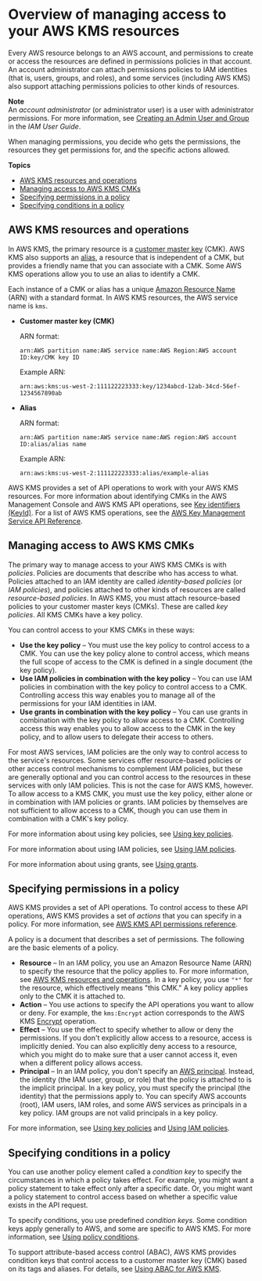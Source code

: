 # Overview of managing access to your AWS KMS resources<a name="control-access-overview"></a>

Every AWS resource belongs to an AWS account, and permissions to create or access the resources are defined in permissions policies in that account\. An account administrator can attach permissions policies to IAM identities \(that is, users, groups, and roles\), and some services \(including AWS KMS\) also support attaching permissions policies to other kinds of resources\.

**Note**  
An *account administrator* \(or administrator user\) is a user with administrator permissions\. For more information, see [Creating an Admin User and Group](https://docs.aws.amazon.com/IAM/latest/UserGuide/getting-started_create-admin-group.html) in the *IAM User Guide*\.

When managing permissions, you decide who gets the permissions, the resources they get permissions for, and the specific actions allowed\.

**Topics**
+ [AWS KMS resources and operations](#kms-resources-operations)
+ [Managing access to AWS KMS CMKs](#managing-access)
+ [Specifying permissions in a policy](#overview-policy-elements)
+ [Specifying conditions in a policy](#overview-policy-conditions)

## AWS KMS resources and operations<a name="kms-resources-operations"></a>

In AWS KMS, the primary resource is a [customer master key](concepts.md#master_keys) \(CMK\)\. AWS KMS also supports an [alias](programming-aliases.md), a resource that is independent of a CMK, but provides a friendly name that you can associate with a CMK\. Some AWS KMS operations allow you to use an alias to identify a CMK\.

Each instance of a CMK or alias has a unique [Amazon Resource Name](https://docs.aws.amazon.com/general/latest/gr/aws-arns-and-namespaces.html#arns-syntax) \(ARN\) with a standard format\. In AWS KMS resources, the AWS service name is `kms`\. 
+ **Customer master key \(CMK\)**

  ARN format:

  `arn:AWS partition name:AWS service name:AWS Region:AWS account ID:key/CMK key ID`

  Example ARN:

  `arn:aws:kms:us-west-2:111122223333:key/1234abcd-12ab-34cd-56ef-1234567890ab`
+ **Alias**

  ARN format:

  `arn:AWS partition name:AWS service name:AWS region:AWS account ID:alias/alias name`

  Example ARN:

  `arn:aws:kms:us-west-2:111122223333:alias/example-alias`

AWS KMS provides a set of API operations to work with your AWS KMS resources\. For more information about identifying CMKs in the AWS Management Console and AWS KMS API operations, see [Key identifiers \(KeyId\)](concepts.md#key-id)\. For a list of AWS KMS operations, see the [AWS Key Management Service API Reference](https://docs.aws.amazon.com/kms/latest/APIReference/)\.

## Managing access to AWS KMS CMKs<a name="managing-access"></a>

The primary way to manage access to your AWS KMS CMKs is with *policies*\. Policies are documents that describe who has access to what\. Policies attached to an IAM identity are called *identity\-based policies* \(or *IAM policies*\), and policies attached to other kinds of resources are called *resource\-based policies*\. In AWS KMS, you must attach resource\-based policies to your customer master keys \(CMKs\)\. These are called *key policies*\. All KMS CMKs have a key policy\.

You can control access to your KMS CMKs in these ways:
+ **Use the key policy** – You must use the key policy to control access to a CMK\. You can use the key policy alone to control access, which means the full scope of access to the CMK is defined in a single document \(the key policy\)\.
+ **Use IAM policies in combination with the key policy** – You can use IAM policies in combination with the key policy to control access to a CMK\. Controlling access this way enables you to manage all of the permissions for your IAM identities in IAM\.
+ **Use grants in combination with the key policy** – You can use grants in combination with the key policy to allow access to a CMK\. Controlling access this way enables you to allow access to the CMK in the key policy, and to allow users to delegate their access to others\.

For most AWS services, IAM policies are the only way to control access to the service's resources\. Some services offer resource\-based policies or other access control mechanisms to complement IAM policies, but these are generally optional and you can control access to the resources in these services with only IAM policies\. This is not the case for AWS KMS, however\. To allow access to a KMS CMK, you must use the key policy, either alone or in combination with IAM policies or grants\. IAM policies by themselves are not sufficient to allow access to a CMK, though you can use them in combination with a CMK's key policy\.

For more information about using key policies, see [Using key policies](key-policies.md)\.

For more information about using IAM policies, see [Using IAM policies](iam-policies.md)\.

For more information about using grants, see [Using grants](grants.md)\.

## Specifying permissions in a policy<a name="overview-policy-elements"></a>

AWS KMS provides a set of API operations\. To control access to these API operations, AWS KMS provides a set of *actions* that you can specify in a policy\. For more information, see [AWS KMS API permissions reference](kms-api-permissions-reference.md)\.

A policy is a document that describes a set of permissions\. The following are the basic elements of a policy\.
+ **Resource** – In an IAM policy, you use an Amazon Resource Name \(ARN\) to specify the resource that the policy applies to\. For more information, see [AWS KMS resources and operations](#kms-resources-operations)\. In a key policy, you use `"*"` for the resource, which effectively means "this CMK\." A key policy applies only to the CMK it is attached to\.
+ **Action** – You use actions to specify the API operations you want to allow or deny\. For example, the `kms:Encrypt` action corresponds to the AWS KMS [Encrypt](https://docs.aws.amazon.com/kms/latest/APIReference/API_Encrypt.html) operation\.
+ **Effect** – You use the effect to specify whether to allow or deny the permissions\. If you don't explicitly allow access to a resource, access is implicitly denied\. You can also explicitly deny access to a resource, which you might do to make sure that a user cannot access it, even when a different policy allows access\.
+ **Principal** – In an IAM policy, you don't specify an [AWS principal](https://docs.aws.amazon.com/IAM/latest/UserGuide/intro-structure.html#intro-structure-principal)\. Instead, the identity \(the IAM user, group, or role\) that the policy is attached to is the implicit principal\. In a key policy, you must specify the principal \(the identity\) that the permissions apply to\. You can specify AWS accounts \(root\), IAM users, IAM roles, and some AWS services as principals in a key policy\. IAM groups are not valid principals in a key policy\.

For more information, see [Using key policies](key-policies.md) and [Using IAM policies](iam-policies.md)\.

## Specifying conditions in a policy<a name="overview-policy-conditions"></a>

You can use another policy element called a *condition key* to specify the circumstances in which a policy takes effect\. For example, you might want a policy statement to take effect only after a specific date\. Or, you might want a policy statement to control access based on whether a specific value exists in the API request\.

To specify conditions, you use predefined *condition keys*\. Some condition keys apply generally to AWS, and some are specific to AWS KMS\. For more information, see [Using policy conditions](policy-conditions.md)\.

To support attribute\-based access control \(ABAC\), AWS KMS provides condition keys that control access to a customer master key \(CMK\) based on its tags and aliases\. For details, see [Using ABAC for AWS KMS](abac.md)\.
